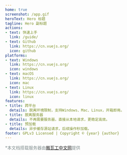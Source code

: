 ```yaml
---
home: true
screenshot: /app.gif
heroText: Hero 标题
tagline: Hero 副标题
actions:
- text: 快速上手
  link: /guide/
- text: Github
  link: https://cn.vuejs.org/
  icon: github
platforms:
- text: Windows
  link: https://cn.vuejs.org/
  icon: windows
- text: macOS
  link: https://cn.vuejs.org/
  icon: mac
- text: Linux
  link: https://cn.vuejs.org/
  icon: linux
features:
- title: 跨平台
  details: 脱离环境限制，支持Windows、Mac、Linux，开箱即用。
- title: 脱离服务器
  details: 不再需要服务器，直接从本地请求，更稳定高效。
- title: 预加载
  details: 异步缓存源站请求，后续操作秒加载。
footer: GPLv3 Licensed | Copyright © {year} {author}
---
```


<font color=#7f8c8d>*本文档搭载服务器由[搬瓦工中文网](http://bwgcn.io/?from=magnetw-docs)提供</font>

